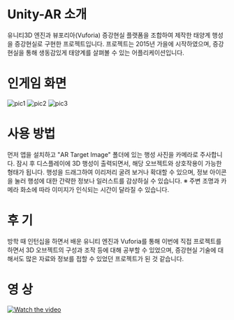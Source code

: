 # Unity-AR 소개
유니티3D 엔진과 뷰포리아(Vuforia) 증강현실 플랫폼을 조합하여 제작한 태양계 행성을 증강현실로 구현한 프로젝트입니다.
프로젝트는 2015년 가을에 시작하였으며, 증강현실을 통해 생동감있게 태양계를 살펴볼 수 있는 어플리케이션입니다. 


# 인게임 화면
![pic1](https://user-images.githubusercontent.com/55690757/84865835-d8bb2780-b0b3-11ea-94af-7c99dfaf5492.png)
![pic2](https://user-images.githubusercontent.com/55690757/84865839-d953be00-b0b3-11ea-9187-ea3a23e5ec50.png)
![pic3](https://user-images.githubusercontent.com/55690757/84865845-da84eb00-b0b3-11ea-9f51-0175aff76689.png)


# 사용 방법
먼저 앱을 설치하고 "AR Target Image" 폴더에 있는 행성 사진을 카메라로 주사합니다.
잠시 후 디스플레이에 3D 행성이 출력되면서, 해당 오브젝트와 상호작용이 가능한 형태가 됩니다. 
행성을 드래그하여 이리저리 굴려 보거나 확대할 수 있으며, 정보 아이콘을 눌러 행성에 대한 간략한 정보나 일러스트를 감상하실 수 있습니다.
※ 주변 조명과 카메라 화소에 따라 이미지가 인식되는 시간이 달라질 수 있습니다. 


# 후 기
방학 때 인턴십을 하면서 배운 유니티 엔진과 Vuforia를 통해 이번에 직접 프로젝트를 하면서 3D 오브젝트의 구성과 조작 등에 대해 공부할 수 있었으며,
증강현실 기술에 대해서도 많은 자료와 정보를 접할 수 있었던 프로젝트가 된 것 같습니다. 

# 영 상
[![Watch the video](https://user-images.githubusercontent.com/55690757/85987053-1a3ec180-ba28-11ea-88b9-fc342bc12120.JPG)](https://youtu.be/qBIzyJGykJk)
